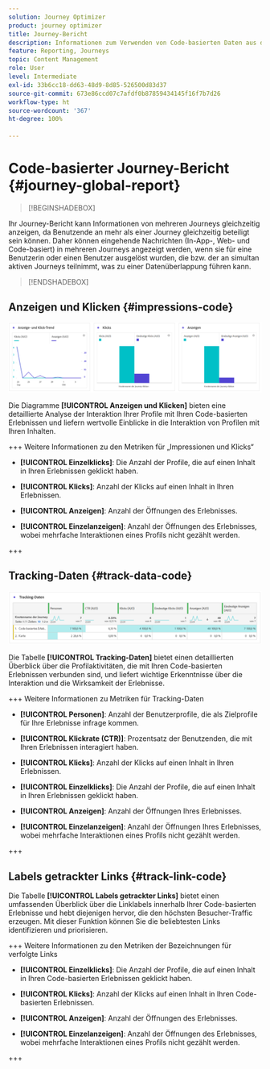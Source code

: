 ```yaml
---
solution: Journey Optimizer
product: journey optimizer
title: Journey-Bericht
description: Informationen zum Verwenden von Code-basierten Daten aus dem Journey-Bericht
feature: Reporting, Journeys
topic: Content Management
role: User
level: Intermediate
exl-id: 33b6cc18-dd63-48d9-8d85-526500d83d37
source-git-commit: 673e86ccd07c7afdf0b87859434145f16f7b7d26
workflow-type: ht
source-wordcount: '367'
ht-degree: 100%

---
```


# Code-basierter Journey-Bericht {#journey-global-report}

>[!BEGINSHADEBOX]

Ihr Journey-Bericht kann Informationen von mehreren Journeys gleichzeitig anzeigen, da Benutzende an mehr als einer Journey gleichzeitig beteiligt sein können. Daher können eingehende Nachrichten (In-App-, Web- und Code-basiert) in mehreren Journeys angezeigt werden, wenn sie für eine Benutzerin oder einen Benutzer ausgelöst wurden, die bzw. der an simultan aktiven Journeys teilnimmt, was zu einer Datenüberlappung führen kann.

>[!ENDSHADEBOX]

## Anzeigen und Klicken {#impressions-code}

![](assets/code-based-display.png)

Die Diagramme **[!UICONTROL Anzeigen und Klicken]** bieten eine detaillierte Analyse der Interaktion Ihrer Profile mit Ihren Code-basierten Erlebnissen und liefern wertvolle Einblicke in die Interaktion von Profilen mit Ihren Inhalten.

+++ Weitere Informationen zu den Metriken für „Impressionen und Klicks“

* **[!UICONTROL Einzelklicks]**: Die Anzahl der Profile, die auf einen Inhalt in Ihren Erlebnissen geklickt haben.

* **[!UICONTROL Klicks]**: Anzahl der Klicks auf einen Inhalt in Ihren Erlebnissen.

* **[!UICONTROL Anzeigen]**: Anzahl der Öffnungen des Erlebnisses.

* **[!UICONTROL Einzelanzeigen]**: Anzahl der Öffnungen des Erlebnisses, wobei mehrfache Interaktionen eines Profils nicht gezählt werden.

+++

## Tracking-Daten {#track-data-code}

![](assets/code-based-tracking-data.png)

Die Tabelle **[!UICONTROL Tracking-Daten]** bietet einen detaillierten Überblick über die Profilaktivitäten, die mit Ihren Code-basierten Erlebnissen verbunden sind, und liefert wichtige Erkenntnisse über die Interaktion und die Wirksamkeit der Erlebnisse.

+++ Weitere Informationen zu Metriken für Tracking-Daten

* **[!UICONTROL Personen]**: Anzahl der Benutzerprofile, die als Zielprofile für Ihre Erlebnisse infrage kommen.

* **[!UICONTROL Klickrate (CTR)]**: Prozentsatz der Benutzenden, die mit Ihren Erlebnissen interagiert haben.

* **[!UICONTROL Klicks]**: Anzahl der Klicks auf einen Inhalt in Ihren Erlebnissen.

* **[!UICONTROL Einzelklicks]**: Die Anzahl der Profile, die auf einen Inhalt in Ihren Erlebnissen geklickt haben.

* **[!UICONTROL Anzeigen]**: Anzahl der Öffnungen Ihres Erlebnisses.

* **[!UICONTROL Einzelanzeigen]**: Anzahl der Öffnungen Ihres Erlebnisses, wobei mehrfache Interaktionen eines Profils nicht gezählt werden.

+++

## Labels getrackter Links {#track-link-code}

Die Tabelle **[!UICONTROL Labels getrackter Links]** bietet einen umfassenden Überblick über die Linklabels innerhalb Ihrer Code-basierten Erlebnisse und hebt diejenigen hervor, die den höchsten Besucher-Traffic erzeugen. Mit dieser Funktion können Sie die beliebtesten Links identifizieren und priorisieren.

+++ Weitere Informationen zu den Metriken der Bezeichnungen für verfolgte Links

* **[!UICONTROL Einzelklicks]**: Die Anzahl der Profile, die auf einen Inhalt in Ihren Code-basierten Erlebnissen geklickt haben.

* **[!UICONTROL Klicks]**: Anzahl der Klicks auf einen Inhalt in Ihren Code-basierten Erlebnissen.

* **[!UICONTROL Anzeigen]**: Anzahl der Öffnungen des Erlebnisses.

* **[!UICONTROL Einzelanzeigen]**: Anzahl der Öffnungen des Erlebnisses, wobei mehrfache Interaktionen eines Profils nicht gezählt werden.

+++
